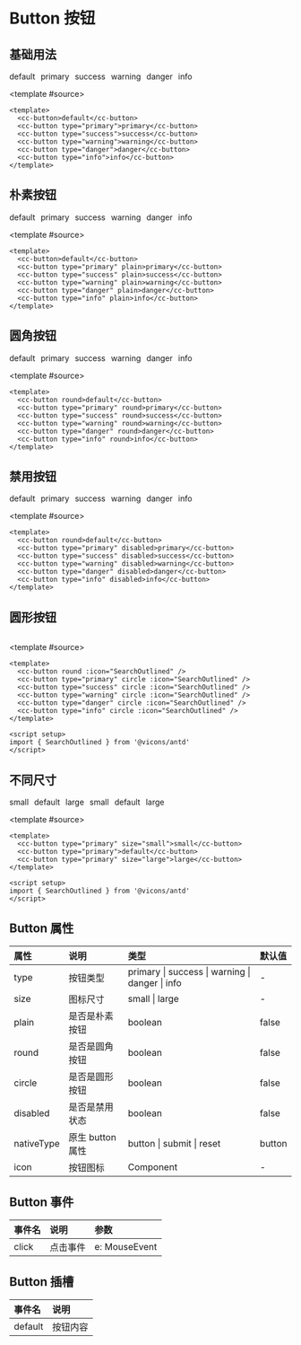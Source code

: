 # Button 按钮

## 基础用法

<script setup>
  import { SearchOutlined } from '@vicons/antd'
</script>

<demo>
  <div style="display: flex">
    <div style="margin-right: 10px">
      <cc-button>default</cc-button>
    </div>
    <div style="margin-right: 10px">
      <cc-button type="primary">primary</cc-button>
    </div>
    <div style="margin-right: 10px">
      <cc-button type="success">success</cc-button>
    </div>
    <div style="margin-right: 10px">
      <cc-button type="warning">warning</cc-button>
    </div>
    <div style="margin-right: 10px">
      <cc-button type="danger">danger</cc-button>
    </div>
    <div style="margin-right: 10px">
      <cc-button type="info">info</cc-button>
    </div>
  </div>
  
  <template #source>

```vue
<template>
  <cc-button>default</cc-button>
  <cc-button type="primary">primary</cc-button>
  <cc-button type="success">success</cc-button>
  <cc-button type="warning">warning</cc-button>
  <cc-button type="danger">danger</cc-button>
  <cc-button type="info">info</cc-button>
</template>
```

</template>
</demo>

## 朴素按钮

<demo>
  <div style="display: flex">
    <div style="margin-right: 10px">
      <cc-button plain>default</cc-button>
    </div>
    <div style="margin-right: 10px">
      <cc-button type="primary" plain>primary</cc-button>
    </div>
    <div style="margin-right: 10px">
      <cc-button type="success" plain>success</cc-button>
    </div>
    <div style="margin-right: 10px">
      <cc-button type="warning" plain>warning</cc-button>
    </div>
    <div style="margin-right: 10px">
      <cc-button type="danger" plain>danger</cc-button>
    </div>
    <div style="margin-right: 10px">
      <cc-button type="info" plain>info</cc-button>
    </div>
  </div>
  
  <template #source>

```vue
<template>
  <cc-button>default</cc-button>
  <cc-button type="primary" plain>primary</cc-button>
  <cc-button type="success" plain>success</cc-button>
  <cc-button type="warning" plain>warning</cc-button>
  <cc-button type="danger" plain>danger</cc-button>
  <cc-button type="info" plain>info</cc-button>
</template>
```

</template>
</demo>

## 圆角按钮

<demo>
  <div style="display: flex">
    <div style="margin-right: 10px">
      <cc-button round>default</cc-button>
    </div>
    <div style="margin-right: 10px">
      <cc-button type="primary" round>primary</cc-button>
    </div>
    <div style="margin-right: 10px">
      <cc-button type="success" round>success</cc-button>
    </div>
    <div style="margin-right: 10px">
      <cc-button type="warning" round>warning</cc-button>
    </div>
    <div style="margin-right: 10px">
      <cc-button type="danger" round>danger</cc-button>
    </div>
    <div style="margin-right: 10px">
      <cc-button type="info" round>info</cc-button>
    </div>
  </div>
  
  <template #source>

```vue
<template>
  <cc-button round>default</cc-button>
  <cc-button type="primary" round>primary</cc-button>
  <cc-button type="success" round>success</cc-button>
  <cc-button type="warning" round>warning</cc-button>
  <cc-button type="danger" round>danger</cc-button>
  <cc-button type="info" round>info</cc-button>
</template>
```

</template>
</demo>

## 禁用按钮

<demo>
  <div style="display: flex">
    <div style="margin-right: 10px">
      <cc-button disabled>default</cc-button>
    </div>
    <div style="margin-right: 10px">
      <cc-button type="primary" disabled>primary</cc-button>
    </div>
    <div style="margin-right: 10px">
      <cc-button type="success" disabled>success</cc-button>
    </div>
    <div style="margin-right: 10px">
      <cc-button type="warning" disabled>warning</cc-button>
    </div>
    <div style="margin-right: 10px">
      <cc-button type="danger" disabled>danger</cc-button>
    </div>
    <div style="margin-right: 10px">
      <cc-button type="info" disabled>info</cc-button>
    </div>
  </div>
  
  <template #source>

```vue
<template>
  <cc-button round>default</cc-button>
  <cc-button type="primary" disabled>primary</cc-button>
  <cc-button type="success" disabled>success</cc-button>
  <cc-button type="warning" disabled>warning</cc-button>
  <cc-button type="danger" disabled>danger</cc-button>
  <cc-button type="info" disabled>info</cc-button>
</template>
```

</template>
</demo>

## 圆形按钮

<demo>
  <div style="display: flex">
    <div style="margin-right: 10px">
      <cc-button circle :icon="SearchOutlined" />
    </div>
    <div style="margin-right: 10px">
      <cc-button type="primary" circle :icon="SearchOutlined" />
    </div>
    <div style="margin-right: 10px">
      <cc-button type="success" circle :icon="SearchOutlined" />
    </div>
    <div style="margin-right: 10px">
      <cc-button type="warning" circle :icon="SearchOutlined" />
    </div>
    <div style="margin-right: 10px">
      <cc-button type="danger" circle :icon="SearchOutlined" />
    </div>
    <div style="margin-right: 10px">
      <cc-button type="info" circle :icon="SearchOutlined" />
    </div>
  </div>
  
  <template #source>

```vue
<template>
  <cc-button round :icon="SearchOutlined" />
  <cc-button type="primary" circle :icon="SearchOutlined" />
  <cc-button type="success" circle :icon="SearchOutlined" />
  <cc-button type="warning" circle :icon="SearchOutlined" />
  <cc-button type="danger" circle :icon="SearchOutlined" />
  <cc-button type="info" circle :icon="SearchOutlined" />
</template>

<script setup>
import { SearchOutlined } from '@vicons/antd'
</script>
```

</template>
</demo>

## 不同尺寸

<demo>
  <div style="display: flex">
    <div style="margin-right: 10px">
      <cc-button type="primary" size="small">small</cc-button>
    </div>
    <div style="margin-right: 10px">
      <cc-button type="primary">default</cc-button>
    </div>
    <div style="margin-right: 10px">
      <cc-button type="primary" size="large">large</cc-button>
    </div>
    <div style="margin-right: 10px">
      <cc-button type="primary" size="small" :icon="SearchOutlined">small</cc-button>
    </div>
    <div style="margin-right: 10px">
      <cc-button type="primary" :icon="SearchOutlined">default</cc-button>
    </div>
    <div style="margin-right: 10px">
      <cc-button type="primary" size="large" :icon="SearchOutlined">large</cc-button>
    </div>
  </div>
  
  <template #source>

```vue
<template>
  <cc-button type="primary" size="small">small</cc-button>
  <cc-button type="primary">default</cc-button>
  <cc-button type="primary" size="large">large</cc-button>
</template>

<script setup>
import { SearchOutlined } from '@vicons/antd'
</script>
```

</template>
</demo>

## Button 属性

| 属性       | 说明             | 类型                                            | 默认值 |
| :--------- | :--------------- | :---------------------------------------------- | :----- |
| type       | 按钮类型         | primary \| success \| warning \| danger \| info | -      |
| size       | 图标尺寸         | small \| large                                  | -      |
| plain      | 是否是朴素按钮   | boolean                                         | false  |
| round      | 是否是圆角按钮   | boolean                                         | false  |
| circle     | 是否是圆形按钮   | boolean                                         | false  |
| disabled   | 是否是禁用状态   | boolean                                         | false  |
| nativeType | 原生 button 属性 | button \| submit \| reset                       | button |
| icon       | 按钮图标         | Component                                       | -      |

## Button 事件

| 事件名 | 说明     | 参数          |
| :----- | :------- | :------------ |
| click  | 点击事件 | e: MouseEvent |

## Button 插槽

| 事件名  | 说明     |
| :------ | :------- |
| default | 按钮内容 |
